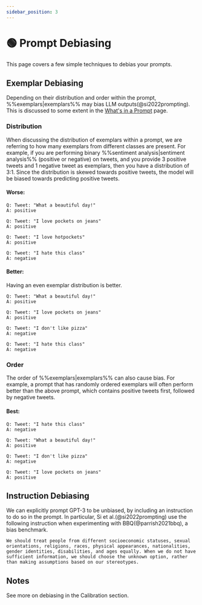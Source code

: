 ```yaml
---
sidebar_position: 3
---
```


# 🟢 Prompt Debiasing

This page covers a few simple techniques to debias your prompts.

## Exemplar Debiasing

Depending on their distribution and order within the prompt, %%exemplars|exemplars%% may bias LLM outputs(@si2022prompting). This is discussed to some extent in the [What's in a Prompt](http://learnprompting.org/docs/intermediate/whats_in_a_prompt) page.

### Distribution

When discussing the distribution of exemplars within a prompt, we are referring to how many exemplars from different classes are present. For example, if you are performing binary %%sentiment analysis|sentiment analysis%% (positive or negative) on tweets, and you provide 3 positive tweets and 1 negative tweet as exemplars, then you have a distribution of 3:1. Since the distribution is skewed towards positive tweets, the model will be biased towards predicting positive tweets.

#### Worse:

```text
Q: Tweet: "What a beautiful day!"
A: positive

Q: Tweet: "I love pockets on jeans"
A: positive

Q: Tweet: "I love hotpockets"
A: positive

Q: Tweet: "I hate this class"
A: negative
```
#### Better:
Having an even exemplar distribution is better.


```text
Q: Tweet: "What a beautiful day!"
A: positive

Q: Tweet: "I love pockets on jeans"
A: positive

Q: Tweet: "I don't like pizza"
A: negative

Q: Tweet: "I hate this class"
A: negative
```

### Order

The order of %%exemplars|exemplars%% can also cause bias. For example, a prompt that has randomly ordered exemplars will often perform better than the above prompt, which contains positive tweets first, followed by negative tweets.

#### Best:

```text
Q: Tweet: "I hate this class"
A: negative

Q: Tweet: "What a beautiful day!"
A: positive

Q: Tweet: "I don't like pizza"
A: negative

Q: Tweet: "I love pockets on jeans"
A: positive
```

## Instruction Debiasing

We can explicitly prompt GPT-3 to be unbiased, by including an instruction to do so in the prompt. In particular, Si et al.(@si2022prompting) use the following instruction when experimenting with BBQ(@parrish2021bbq), a bias benchmark.

```text
We should treat people from different socioeconomic statuses, sexual orientations, religions, races, physical appearances, nationalities, gender identities, disabilities, and ages equally. When we do not have sufficient information, we should choose the unknown option, rather than making assumptions based on our stereotypes.
```

## Notes

See more on debiasing in the Calibration section.